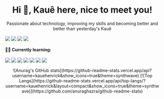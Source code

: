 <h1 align="center">
Hi 🙏, Kauê here, nice to meet you!
</h1>
  
<p align="center">  
Passionate about technology, improving my skills and becoming better and better than yesterday's Kauê
</p>

[<img align="center" src="https://img.shields.io/badge/Instagram-E4405F?style=for-the-badge&logo=instagram&logoColor=white" />](https://instagram.com/k.a.ue)
[<img align="center" src="https://img.shields.io/badge/LinkedIn-0077B5?style=for-the-badge&logo=linkedin&logoColor=white" />](https://linkedin.com/in/kauehenrick) 
[<img align="center" src="https://img.shields.io/badge/Gmail-D14836?style=for-the-badge&logo=gmail&logoColor=white" />](mailto:kauek78942@gmail.com?subject=[GitHub]%20Source%20Han%20Sans)
[<img align="center" src="https://img.shields.io/badge/WhatsApp-25D366?style=for-the-badge&logo=whatsapp&logoColor=white" />](https://wa.me/557799434338)

#### 👨‍💻 Currently learning:

<img src="https://img.shields.io/badge/HTML5-E34F26?style=for-the-badge&logo=html5&logoColor=white" /> <img src="https://img.shields.io/badge/CSS3-1572B6?style=for-the-badge&logo=css3&logoColor=white" /> <img src="https://img.shields.io/badge/JavaScript-323330?style=for-the-badge&logo=javascript&logoColor=F7DF1E" /> <img src="https://img.shields.io/badge/React-20232A?style=for-the-badge&logo=react&logoColor=61DAFB" /> <img src="https://img.shields.io/badge/C-00599C?style=for-the-badge&logo=c&logoColor=white" /> <img src="https://img.shields.io/badge/Python-FFD43B?style=for-the-badge&logo=python&logoColor=blue" /> <img src="https://img.shields.io/badge/TypeScript-007ACC?style=for-the-badge&logo=typescript&logoColor=white" />

<div align="center">
![Anurag's GitHub stats](https://github-readme-stats.vercel.app/api?username=kauehenrick&show_icons=true&theme=synthwave) [![Top Langs](https://github-readme-stats.vercel.app/api/top-langs/?username=kauehenrick&layout=compact&show_icons=true&theme=synthwave)](https://github.com/anuraghazra/github-readme-stats)
</div>
